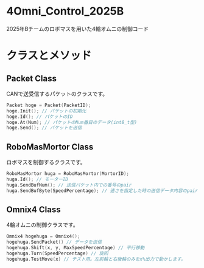 # 4Omni_Control_2025B
2025年Bチームのロボマスを用いた4輪オムニの制御コード
# クラスとメソッド
## Packet Class
CANで送受信するパケットのクラスです。
```cpp
Packet hoge = Packet(PacketID);
hoge.Init(); // パケットの初期化
hoge.Id(); // パケットのID
hoge.At(Num); // パケットのNum番目のデータ(int8_t型)
hoge.Send(); // パケットを送信
```
## RoboMasMortor Class
ロボマスを制御するクラスです。
```cpp
RoboMasMortor huga = RoboMasMortor(MortorID);
huga.Id(); // モーターID
huga.SendBufNum(); // 送信パケット内での番号のpair
huga.SendBufByte(SpeedPercentage); // 速さを指定した時の送信データ内容のpair
```
## Omnix4 Class
4輪オムニの制御クラスです。
```cpp
Omnix4 hogehuga = Omnix4();
hogehuga.SendPacket() // データを送信
hogehuga.Shift(x, y, MaxSpeedPercentage) // 平行移動
hogehuga.Turn(SpeedPercentage) // 旋回
hogehuga.TestMove(x) // テスト用。左前輪と右後輪のみをx%出力で動かします。
```
